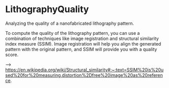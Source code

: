 # LithographyQuality
Analyzing the quality of a nanofabricated lithography pattern. 


To compute the quality of the lithography pattern, you can use a combination of techniques like image registration and structural similarity index measure (SSIM). Image registration will help you align the generated pattern with the original pattern, and SSIM will provide you with a quality score.

--> https://en.wikipedia.org/wiki/Structural_similarity#:~:text=SSIM%20is%20used%20for%20measuring,distortion%2Dfree%20image%20as%20reference.
